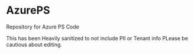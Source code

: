 # AzurePS
Repository for Azure PS Code

This has been Heavily sanitized to not include PII or Tenant info PLease be cautious about editing.


